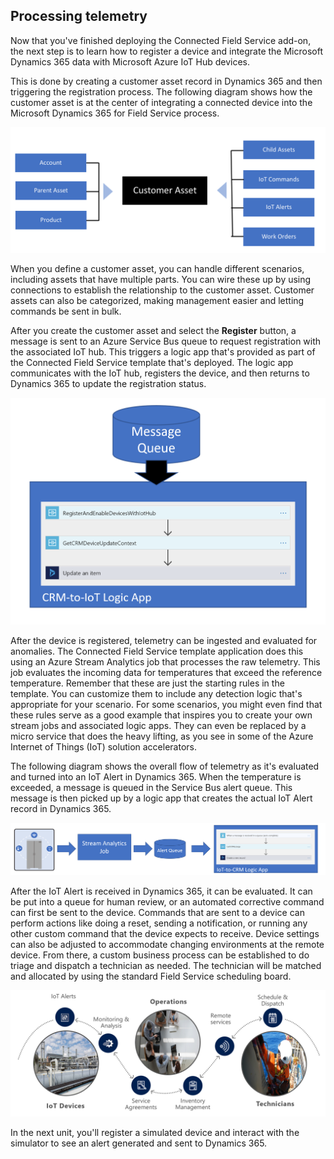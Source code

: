 ## Processing telemetry

Now that you've finished deploying the Connected Field Service add-on, the next step is to learn how to register a device and integrate the Microsoft Dynamics 365 data with Microsoft Azure IoT Hub devices.

This is done by creating a customer asset record in Dynamics 365 and then triggering the registration process. The following diagram shows how the customer asset is at the center of integrating a connected device into the Microsoft Dynamics 365 for Field Service process.

![Customer asset relationship](../media/1-gs-unit4.png)

When you define a customer asset, you can handle different scenarios, including assets that have multiple parts. You can wire these up by using connections to establish the relationship to the customer asset. Customer assets can also be categorized, making management easier and letting commands be sent in bulk.

After you create the customer asset and select the **Register** button, a message is sent to an Azure Service Bus queue to request registration with the associated IoT hub. This triggers a logic app that's provided as part of the Connected Field Service template that's deployed. The logic app communicates with the IoT hub, registers the device, and then returns to Dynamics 365 to update the registration status.

![Logic app](../media/2-gs-unit4.png)

After the device is registered, telemetry can be ingested and evaluated for anomalies. The Connected Field Service template application does this using an Azure Stream Analytics job that processes the raw telemetry. This job evaluates the incoming data for temperatures that exceed the reference temperature. Remember that these are just the starting rules in the template. You can customize them to include any detection logic that's appropriate for your scenario. For some scenarios, you might even find that these rules serve as a good example that inspires you to create your own stream jobs and associated logic apps. They can even be replaced by a micro service that does the heavy lifting, as you see in some of the Azure Internet of Things (IoT) solution accelerators.

The following diagram shows the overall flow of telemetry as it's evaluated and turned into an IoT Alert in Dynamics 365. When the temperature is exceeded, a message is queued in the Service Bus alert queue. This message is then picked up by a logic app that creates the actual IoT Alert record in Dynamics 365.

![Logic app queue](../media/3-gs-unit4.png)

After the IoT Alert is received in Dynamics 365, it can be evaluated. It can be put into a queue for human review, or an automated corrective command can first be sent to the device. Commands that are sent to a device can perform actions like doing a reset, sending a notification, or running any other custom command that the device expects to receive. Device settings can also be adjusted to accommodate changing environments at the remote device. From there, a custom business process can be established to do triage and dispatch a technician as needed. The technician will be matched and allocated by using the standard Field Service scheduling board.

![Scheduling flow](../media/4-gs-unit4.png)

In the next unit, you'll register a simulated device and interact with the simulator to see an alert generated and sent to Dynamics 365.
